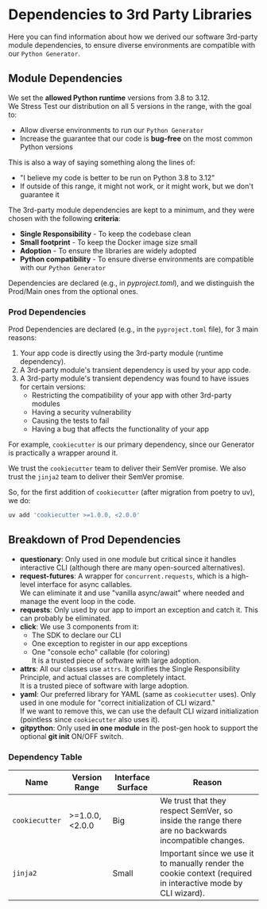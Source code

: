 # Dependencies to 3rd Party Libraries

Here you can find information about how we derived our software 3rd-party module dependencies, to ensure diverse environments are compatible with our `Python Generator`.

## Module Dependencies

[//]: # (this is a comment)

We set the **allowed Python runtime** versions from 3.8 to 3.12.  
We Stress Test our distribution on all 5 versions in the range, with the goal to:

- Allow diverse environments to run our `Python Generator`
- Increase the guarantee that our code is **bug-free** on the most common Python versions

This is also a way of saying something along the lines of:

- "I believe my code is better to be run on Python 3.8 to 3.12"
- If outside of this range, it might not work, or it might work, but we don't guarantee it

The 3rd-party module dependencies are kept to a minimum, and they were chosen with the following **criteria**:

- **Single Responsibility** - To keep the codebase clean
- **Small footprint** - To keep the Docker image size small
- **Adoption** - To ensure the libraries are widely adopted
- **Python compatibility** - To ensure diverse environments are compatible with our `Python Generator`

Dependencies are declared (e.g., in *pyproject.toml*), and we distinguish the Prod/Main ones from the optional ones.

### Prod Dependencies

Prod Dependencies are declared (e.g., in the `pyproject.toml` file), for 3 main reasons:

1. Your app code is directly using the 3rd-party module (runtime dependency).
2. A 3rd-party module's transient dependency is used by your app code.
3. A 3rd-party module's transient dependency was found to have issues for certain versions:
    - Restricting the compatibility of your app with other 3rd-party modules
    - Having a security vulnerability
    - Causing the tests to fail
    - Having a bug that affects the functionality of your app

For example, `cookiecutter` is our primary dependency, since our Generator is practically a wrapper around it.

We trust the `cookiecutter` team to deliver their SemVer promise. We also trust the `jinja2` team to deliver their SemVer promise.

So, for the first addition of `cookiecutter` (after migration from poetry to uv), we do:

```sh
uv add 'cookiecutter >=1.0.0, <2.0.0'
```

## Breakdown of Prod Dependencies

- **questionary**: Only used in one module but critical since it handles interactive CLI (although there are many open-sourced alternatives).
- **request-futures**: A wrapper for `concurrent.requests`, which is a high-level interface for async callables.  
  We can eliminate it and use "vanilla async/await" where needed and manage the event loop in the code.
- **requests**: Only used by our app to import an exception and catch it. This can probably be eliminated.
- **click**: We use 3 components from it:
  - The SDK to declare our CLI
  - One exception to register in our app exceptions
  - One "console echo" callable (for coloring)  
  It is a trusted piece of software with large adoption.
- **attrs**: All our classes use `attrs`. It glorifies the Single Responsibility Principle, and actual classes are completely intact.  
  It is a trusted piece of software with large adoption.
- **yaml**: Our preferred library for YAML (same as `cookiecutter` uses). Only used in one module for "correct initialization of CLI wizard."  
  If we want to remove this, we can use the default CLI wizard initialization (pointless since `cookiecutter` also uses it).
- **gitpython**: Only used **in one module** in the post-gen hook to support the optional **git init** ON/OFF switch.

### Dependency Table

| Name             | Version Range       | Interface Surface  | Reason                                                                              |
|-------------------|---------------------|--------------------|-------------------------------------------------------------------------------------|
| `cookiecutter`    | >=1.0.0, <2.0.0     | Big                | We trust that they respect SemVer, so inside the range there are no backwards incompatible changes.       |
| `jinja2`          |                     | Small              | Important since we use it to manually render the cookie context (required in interactive mode by CLI wizard). |

